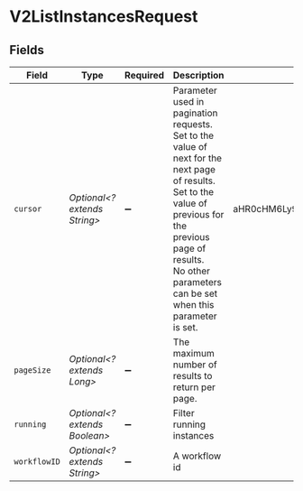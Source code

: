 # V2ListInstancesRequest


## Fields

| Field                                                                                                                                                                                                                    | Type                                                                                                                                                                                                                     | Required                                                                                                                                                                                                                 | Description                                                                                                                                                                                                              | Example                                                                                                                                                                                                                  |
| ------------------------------------------------------------------------------------------------------------------------------------------------------------------------------------------------------------------------ | ------------------------------------------------------------------------------------------------------------------------------------------------------------------------------------------------------------------------ | ------------------------------------------------------------------------------------------------------------------------------------------------------------------------------------------------------------------------ | ------------------------------------------------------------------------------------------------------------------------------------------------------------------------------------------------------------------------ | ------------------------------------------------------------------------------------------------------------------------------------------------------------------------------------------------------------------------ |
| `cursor`                                                                                                                                                                                                                 | *Optional<? extends String>*                                                                                                                                                                                             | :heavy_minus_sign:                                                                                                                                                                                                       | Parameter used in pagination requests.<br/>Set to the value of next for the next page of results.<br/>Set to the value of previous for the previous page of results.<br/>No other parameters can be set when this parameter is set.<br/> | aHR0cHM6Ly9nLnBhZ2UvTmVrby1SYW1lbj9zaGFyZQ==                                                                                                                                                                             |
| `pageSize`                                                                                                                                                                                                               | *Optional<? extends Long>*                                                                                                                                                                                               | :heavy_minus_sign:                                                                                                                                                                                                       | The maximum number of results to return per page.<br/>                                                                                                                                                                   |                                                                                                                                                                                                                          |
| `running`                                                                                                                                                                                                                | *Optional<? extends Boolean>*                                                                                                                                                                                            | :heavy_minus_sign:                                                                                                                                                                                                       | Filter running instances                                                                                                                                                                                                 |                                                                                                                                                                                                                          |
| `workflowID`                                                                                                                                                                                                             | *Optional<? extends String>*                                                                                                                                                                                             | :heavy_minus_sign:                                                                                                                                                                                                       | A workflow id                                                                                                                                                                                                            |                                                                                                                                                                                                                          |